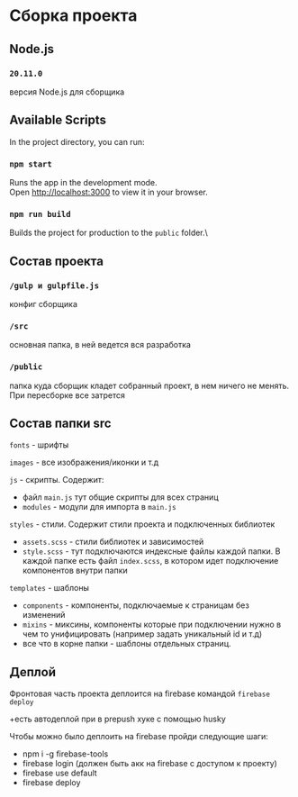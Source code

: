 # Сборка проекта

## Node.js
### `20.11.0`
версия Node.js для сборщика

## Available Scripts

In the project directory, you can run:

### `npm start`

Runs the app in the development mode.\
Open [http://localhost:3000](http://localhost:3000) to view it in your browser.

### `npm run build`
Builds the project for production to the `public` folder.\

## Состав проекта

### `/gulp и gulpfile.js`
конфиг сборщика

### `/src`
основная папка, в ней ведется вся разработка

### `/public`
папка куда сборщик кладет собранный проект, в нем ничего не менять. При пересборке все затрется

## Состав папки src

`fonts` - шрифты

`images` - все изображения/иконки и т.д

`js` - скрипты. Содержит:
- файл `main.js` тут общие скрипты для всех страниц
- `modules` - модули для импорта в `main.js`

`styles` - стили. Содержит стили проекта и подключенных библиотек
- `assets.scss` - стили библиотек и зависимостей
- `style.scss` - тут подключаются индексные файлы каждой папки. В каждой папке есть файл `index.scss`, в котором
  идет подключение компонентов внутри папки

`templates` - шаблоны
- `components` - компоненты, подключаемые к страницам без изменений
- `mixins` - миксины, компоненты которые при подключении нужно в чем то унифицировать (например задать
  уникальный id и т.д)
- все что в корне папки - шаблоны отдельных страниц.

## Деплой

Фронтовая часть проекта деплоится на firebase командой `firebase deploy`

+есть автодеплой при в prepush хуке с помощью husky

Чтобы можно было деплоить на firebase пройди следующие шаги:
- npm i -g firebase-tools
- firebase login (должен быть акк на firebase с доступом к проекту)
- firebase use default
- firebase deploy